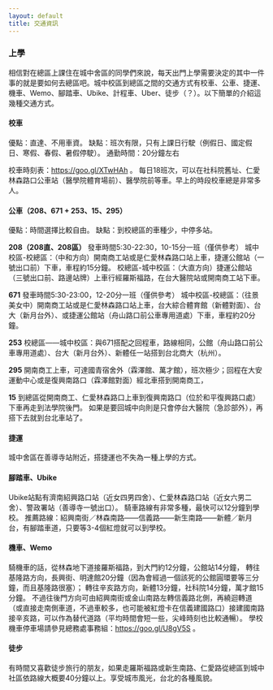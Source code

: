 ```yaml
---
layout: default
title: 交通資訊
---
```


### 上學
相信對在總區上課住在城中舍區的同學們來說，每天出門上學需要決定的其中一件事的就是要如何去總區吧。城中校區到總區之間的交通方式有校車、公車、捷運、機車、Wemo、腳踏車、Ubike、計程車、Uber、徒步（？）。以下簡單的介紹這幾種交通方式。

#### 校車
優點：直達、不用車資。
缺點：班次有限，只有上課日行駛（例假日、國定假日、寒假、春假、暑假停駛）。
通勤時間：20分鐘左右

校車時刻表：https://goo.gl/XTwHAh 。
每日18班次，可以在社科院舊址、仁愛林森路口公車站（醫學院體育場前）、醫學院前等車。早上的時段校車總是非常多人。

#### 公車（208、671 + 253、15、295）
優點：時間選擇比較自由。
缺點：到校總區的車種少，中停多站。

**208（208直、208區）**
發車時間5:30-22:30，10-15分一班（僅供參考）
城中校區-校總區：（中和方向）開南商工站或是仁愛林森路口站上車，捷運公館站（一號出口前）下車，車程約15分鐘。
校總區-城中校區：（大直方向）捷運公館站（三號出口前、路邊站牌）上車行經羅斯福路，在台大醫院站或開南商工站下車。

**671**
發車時間5:30-23:00，12-20分一班（僅供參考）
城中校區-校總區：（往景美女中）開南商工站或是仁愛林森路口站上車，台大綜合體育館（新體對面）、台大（新月台外）、或捷運公館站（舟山路口前公車專用道處）下車，車程約20分鐘。

**253**
校總區——城中校區：與671搭配之回程車，路線相同，公館（舟山路口前公車專用道處）、台大（新月台外）、新體任一站搭到台北商大（杭州）。

**295**
開南商工上車，可達國青宿舍外（霖澤館、萬才館），班次極少；回程在大安運動中心或是復興南路口（霖澤館對面）經北車搭到開南商工，

**15**
到總區從開南商工、仁愛林森路口上車到復興南路口（位於和平復興路口處）下車再走到法學院後門。
如果是要回城中向則是只會停台大醫院（急診部外），再搭下去就到台北車站了。

#### 捷運
城中舍區在善導寺站附近，搭捷運也不失為一種上學的方式。

#### 腳踏車、Ubike
Ubike站點有濟南紹興路口站（近女四男四舍）、仁愛林森路口站（近女六男二舍）、警政署站（善導寺一號出口）。
騎車路線有非常多種，最快可以12分鐘到學校。
推薦路線：紹興南街／林森南路——信義路——新生南路——新體／新月台，有腳踏車道，只要等3-4個紅燈就可以到學校。

#### 機車、Wemo
騎機車的話，從林森地下道接羅斯福路，到大門約12分鐘，公館站14分鐘，
轉往基隆路方向，長興街、明達館20分鐘（因為會經過一個該死的公館圓環要等三分鐘，而且基隆路很塞）；
轉往辛亥路方向，新體13分鐘，社科院14分鐘，萬才館15分鐘。
不過往後門方向可由紹興南街或金山南路左轉信義路北側，再繞迴轉道（或直接走南側車道，不過車較多，也可能被紅燈卡在信義建國路口）接建國南路接辛亥路，可以作為替代道路（平均時間會短一些，尖峰時刻也比較通暢）。
學校機車停車場請參見總務處事務組：https://goo.gl/U8gV5S 。

#### 徒步
有時間又喜歡徒步旅行的朋友，如果走羅斯福路或新生南路、仁愛路從總區到城中社區依路線大概要40分鐘以上。享受城市風光，台北的各種風貌。
